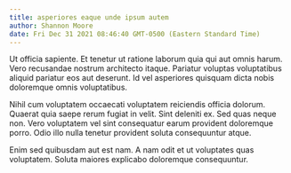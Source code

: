 ```yaml
---
title: asperiores eaque unde ipsum autem
author: Shannon Moore
date: Fri Dec 31 2021 08:46:40 GMT-0500 (Eastern Standard Time)
---
```

Ut officia sapiente. Et tenetur ut ratione laborum quia qui aut omnis harum. Vero recusandae nostrum architecto itaque. Pariatur voluptas voluptatibus aliquid pariatur eos aut deserunt. Id vel asperiores quisquam dicta nobis doloremque omnis voluptatibus.

 Nihil cum voluptatem occaecati voluptatem reiciendis officia dolorum. Quaerat quia saepe rerum fugiat in velit. Sint deleniti ex. Sed quas neque non. Vero voluptatem vel sint consequatur earum provident doloremque porro. Odio illo nulla tenetur provident soluta consequuntur atque.

 Enim sed quibusdam aut est nam. A nam odit et ut voluptates quas voluptatem. Soluta maiores explicabo doloremque consequuntur.